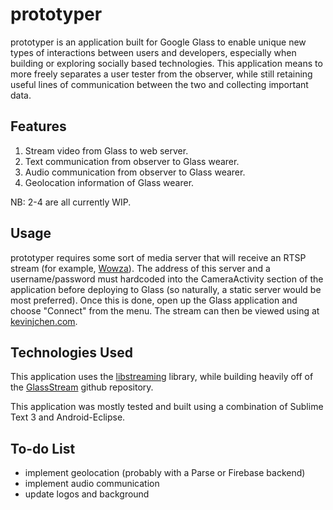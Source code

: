prototyper
==========

prototyper is an application built for Google Glass to enable unique new types of interactions between users and developers, especially when building or exploring socially based technologies. This application means to more freely separates a user tester from the observer, while still retaining useful lines of communication between the two and collecting important data.

## Features
1. Stream video from Glass to web server.
2. Text communication from observer to Glass wearer.
3. Audio communication from observer to Glass wearer.
4. Geolocation information of Glass wearer.

NB: 2-4 are all currently WIP.

## Usage
prototyper requires some sort of media server that will receive an RTSP stream (for example, [Wowza](http://www.wowza.com/)). The address of this server and a username/password must hardcoded into the CameraActivity section of the application before deploying to Glass (so naturally, a static server would be most preferred). Once this is done, open up the Glass application and choose "Connect" from the menu. The stream can then be viewed using at [kevinjchen.com](kevinjchen.com).

## Technologies Used
This application uses the [libstreaming](https://github.com/fyhertz/libstreaming) library, while building heavily off of the [GlassStream](https://github.com/andermaco/GlassStream) github repository.

This application was mostly tested and built using a combination of Sublime Text 3 and Android-Eclipse.

## To-do List
* implement geolocation (probably with a Parse or Firebase backend)
* implement audio communication
* update logos and background
